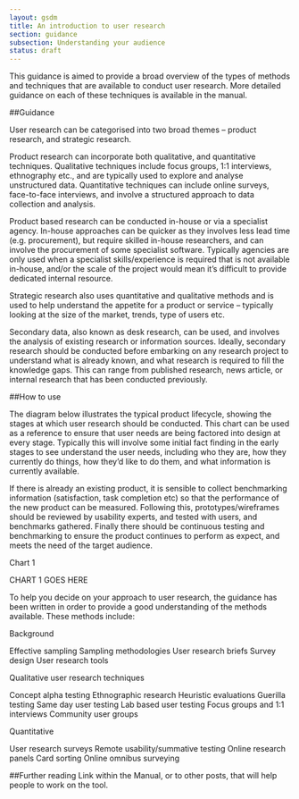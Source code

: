 ```yaml
---
layout: gsdm
title: An introduction to user research
section: guidance
subsection: Understanding your audience
status: draft
---
```


This guidance is aimed to provide a broad overview of the types of methods and techniques that are available to conduct user research. More detailed guidance on each of these techniques is available in the manual. 

##Guidance

User research can be categorised into two broad themes – product research, and strategic research. 

Product research can incorporate both qualitative, and quantitative techniques. Qualitative techniques include focus groups, 1:1 interviews, ethnography etc., and are typically used to explore and analyse unstructured data. Quantitative techniques can include online surveys, face-to-face interviews, and involve a structured approach to data collection and analysis. 

Product based research can be conducted in-house or via a specialist agency. In-house approaches can be quicker as they involves less lead time (e.g. procurement), but require skilled in-house researchers, and can involve the procurement of some specialist software. Typically agencies are only used when a specialist skills/experience is required that is not available in-house, and/or the scale of the project would mean it’s difficult to provide dedicated internal resource. 

Strategic research also uses quantitative and qualitative methods and is used to help understand the appetite for a product or service – typically looking at the size of the market, trends, type of users etc. 

Secondary data, also known as desk research, can be used, and involves the analysis of existing research or information sources.  Ideally, secondary research should be conducted before embarking on any research project to understand what is already known, and what research is required to fill the knowledge gaps.  This can range from published research, news article, or internal research that has been conducted previously.

##How to use

The diagram below illustrates the typical product lifecycle, showing the stages at which user research should be conducted. This chart can be used as a reference to ensure that user needs are being factored into design at every stage. Typically this will involve some initial fact finding in the early stages to see understand the user needs, including who they are, how they currently do things, how they’d like to do them, and what information is currently available. 

If there is already an existing product, it is sensible to collect benchmarking information (satisfaction, task completion etc) so that the performance of the new product can be measured. Following this, prototypes/wireframes should be reviewed by usability experts, and tested with users, and benchmarks gathered.
Finally there should be continuous testing and benchmarking to ensure the product continues to perform as expect, and meets the need of the target audience.

Chart 1

CHART 1 GOES HERE

To help you decide on your approach to user research, the guidance has been written in order to provide a good understanding of the methods available. These methods include:

Background

Effective sampling
Sampling methodologies
User research briefs
Survey design
User research tools
 
Qualitative user research techniques

Concept alpha testing
Ethnographic research
Heuristic evaluations
Guerilla testing
Same day user testing
Lab based user testing
Focus groups and 1:1 interviews
Community user groups

Quantitative

User research surveys
Remote usability/summative testing
Online research panels
Card sorting
Online omnibus surveying

##Further reading
Link within the Manual, or to other posts, that will help people to work on the tool.
